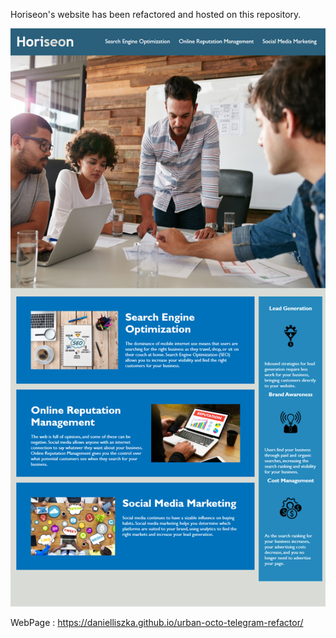 Horiseon's website has been refactored and hosted on this repository.

![ScreenShot](./assets/images/screenshot.png?raw=true "Horiseon")

WebPage : https://danielliszka.github.io/urban-octo-telegram-refactor/ 
